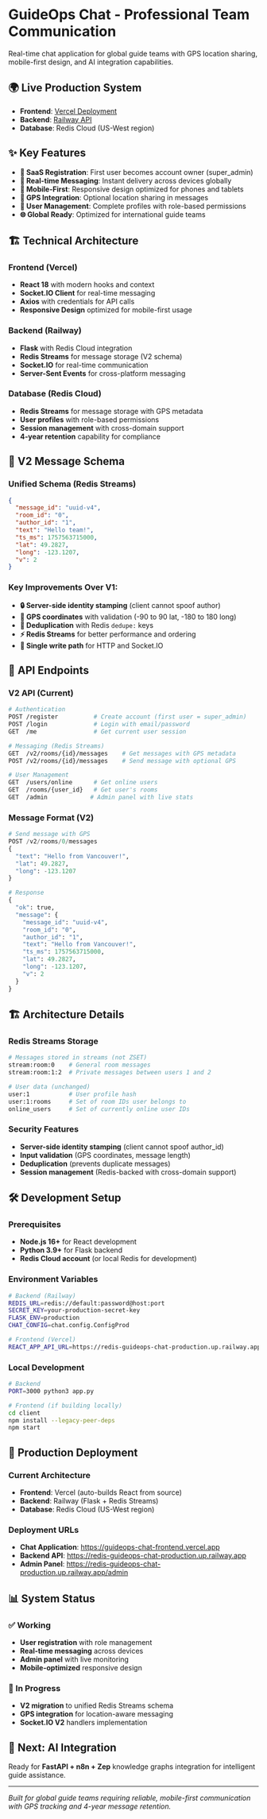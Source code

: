 # GuideOps Chat - Professional Team Communication

Real-time chat application for global guide teams with GPS location sharing, mobile-first design, and AI integration capabilities.

## 🌍 **Live Production System**

- **Frontend**: [Vercel Deployment](https://guideops-chat-frontend.vercel.app)
- **Backend**: [Railway API](https://redis-guideops-chat-production.up.railway.app)
- **Database**: Redis Cloud (US-West region)

## ✨ **Key Features**

- **🔐 SaaS Registration**: First user becomes account owner (super_admin)
- **💬 Real-time Messaging**: Instant delivery across devices globally
- **📱 Mobile-First**: Responsive design optimized for phones and tablets
- **📍 GPS Integration**: Optional location sharing in messages
- **👥 User Management**: Complete profiles with role-based permissions
- **🌐 Global Ready**: Optimized for international guide teams

## 🏗️ **Technical Architecture**

### **Frontend (Vercel)**
- **React 18** with modern hooks and context
- **Socket.IO Client** for real-time messaging
- **Axios** with credentials for API calls
- **Responsive Design** optimized for mobile-first usage

### **Backend (Railway)**
- **Flask** with Redis Cloud integration
- **Redis Streams** for message storage (V2 schema)
- **Socket.IO** for real-time communication
- **Server-Sent Events** for cross-platform messaging

### **Database (Redis Cloud)**
- **Redis Streams** for message storage with GPS metadata
- **User profiles** with role-based permissions
- **Session management** with cross-domain support
- **4-year retention** capability for compliance

## 🚀 **V2 Message Schema**

### **Unified Schema (Redis Streams)**
```json
{
  "message_id": "uuid-v4",
  "room_id": "0", 
  "author_id": "1",
  "text": "Hello team!",
  "ts_ms": 1757563715000,
  "lat": 49.2827,
  "long": -123.1207,
  "v": 2
}
```

### **Key Improvements Over V1:**
- **🔒 Server-side identity stamping** (client cannot spoof author)
- **📍 GPS coordinates** with validation (-90 to 90 lat, -180 to 180 long)
- **🔄 Deduplication** with Redis `dedupe:` keys
- **⚡ Redis Streams** for better performance and ordering
- **🎯 Single write path** for HTTP and Socket.IO

## 🔧 **API Endpoints**

### **V2 API (Current)**
```bash
# Authentication
POST /register          # Create account (first user = super_admin)
POST /login             # Login with email/password
GET  /me                # Get current user session

# Messaging (Redis Streams)
GET  /v2/rooms/{id}/messages    # Get messages with GPS metadata
POST /v2/rooms/{id}/messages    # Send message with optional GPS

# User Management
GET  /users/online      # Get online users
GET  /rooms/{user_id}   # Get user's rooms
GET  /admin            # Admin panel with live stats
```

### **Message Format (V2)**
```python
# Send message with GPS
POST /v2/rooms/0/messages
{
  "text": "Hello from Vancouver!",
  "lat": 49.2827,
  "long": -123.1207
}

# Response
{
  "ok": true,
  "message": {
    "message_id": "uuid-v4",
    "room_id": "0",
    "author_id": "1", 
    "text": "Hello from Vancouver!",
    "ts_ms": 1757563715000,
    "lat": 49.2827,
    "long": -123.1207,
    "v": 2
  }
}
```

## 🏗️ **Architecture Details**

### **Redis Streams Storage**
```bash
# Messages stored in streams (not ZSET)
stream:room:0    # General room messages
stream:room:1:2  # Private messages between users 1 and 2

# User data (unchanged)
user:1           # User profile hash
user:1:rooms     # Set of room IDs user belongs to
online_users     # Set of currently online user IDs
```

### **Security Features**
- **Server-side identity stamping** (client cannot spoof author_id)
- **Input validation** (GPS coordinates, message length)
- **Deduplication** (prevents duplicate messages)
- **Session management** (Redis-backed with cross-domain support)

## 🛠️ **Development Setup**

### **Prerequisites**
- **Node.js 16+** for React development
- **Python 3.9+** for Flask backend
- **Redis Cloud account** (or local Redis for development)

### **Environment Variables**
```bash
# Backend (Railway)
REDIS_URL=redis://default:password@host:port
SECRET_KEY=your-production-secret-key
FLASK_ENV=production
CHAT_CONFIG=chat.config.ConfigProd

# Frontend (Vercel)
REACT_APP_API_URL=https://redis-guideops-chat-production.up.railway.app
```

### **Local Development**
```bash
# Backend
PORT=3000 python3 app.py

# Frontend (if building locally)
cd client
npm install --legacy-peer-deps
npm start
```

## 🚀 **Production Deployment**

### **Current Architecture**
- **Frontend**: Vercel (auto-builds React from source)
- **Backend**: Railway (Flask + Redis Streams)
- **Database**: Redis Cloud (US-West region)

### **Deployment URLs**
- **Chat Application**: https://guideops-chat-frontend.vercel.app
- **Backend API**: https://redis-guideops-chat-production.up.railway.app
- **Admin Panel**: https://redis-guideops-chat-production.up.railway.app/admin

## 📊 **System Status**

### **✅ Working**
- **User registration** with role management
- **Real-time messaging** across devices
- **Admin panel** with live monitoring
- **Mobile-optimized** responsive design

### **🔄 In Progress**
- **V2 migration** to unified Redis Streams schema
- **GPS integration** for location-aware messaging
- **Socket.IO V2** handlers implementation

## 🎯 **Next: AI Integration**

Ready for **FastAPI + n8n + Zep** knowledge graphs integration for intelligent guide assistance.

---

*Built for global guide teams requiring reliable, mobile-first communication with GPS tracking and 4-year message retention.*
